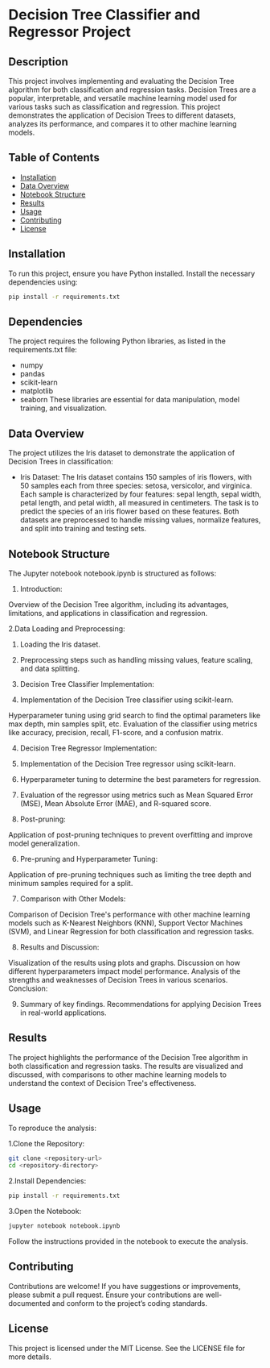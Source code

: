 # Decision Tree Classifier and Regressor Project

## Description

This project involves implementing and evaluating the Decision Tree algorithm for both classification and regression tasks. Decision Trees are a popular, interpretable, and versatile machine learning model used for various tasks such as classification and regression. This project demonstrates the application of Decision Trees to different datasets, analyzes its performance, and compares it to other machine learning models.

## Table of Contents

- [Installation](#installation)
- [Data Overview](#data-overview)
- [Notebook Structure](#notebook-structure)
- [Results](#results)
- [Usage](#usage)
- [Contributing](#contributing)
- [License](#license)

## Installation

To run this project, ensure you have Python installed. Install the necessary dependencies using:

```bash
pip install -r requirements.txt
```

## Dependencies
The project requires the following Python libraries, as listed in the requirements.txt file:

- numpy
- pandas
- scikit-learn
- matplotlib
- seaborn
These libraries are essential for data manipulation, model training, and visualization.

## Data Overview
The project utilizes the Iris dataset to demonstrate the application of Decision Trees in classification:

- Iris Dataset: The Iris dataset contains 150 samples of iris flowers, with 50 samples each from three species: setosa, versicolor, and virginica. Each sample is characterized by four features: sepal length, sepal width, petal length, and petal width, all measured in centimeters. The task is to predict the species of an iris flower based on these features.
Both datasets are preprocessed to handle missing values, normalize features, and split into training and testing sets.

## Notebook Structure
The Jupyter notebook notebook.ipynb is structured as follows:

1. Introduction:

Overview of the Decision Tree algorithm, including its advantages, limitations, and applications in classification and regression.

2.Data Loading and Preprocessing:

1. Loading the Iris dataset.
2. Preprocessing steps such as handling missing values, feature scaling, and data splitting.
3. Decision Tree Classifier Implementation:

3. Implementation of the Decision Tree classifier using scikit-learn.

Hyperparameter tuning using grid search to find the optimal parameters like max depth, min samples split, etc.
Evaluation of the classifier using metrics like accuracy, precision, recall, F1-score, and a confusion matrix.

4. Decision Tree Regressor Implementation:

1. Implementation of the Decision Tree regressor using scikit-learn.
2. Hyperparameter tuning to determine the best parameters for regression.
3. Evaluation of the regressor using metrics such as Mean Squared Error (MSE), Mean Absolute Error (MAE), and R-squared score.

5. Post-pruning:

Application of post-pruning techniques to prevent overfitting and improve model generalization.

6. Pre-pruning and Hyperparameter Tuning:

Application of pre-pruning techniques such as limiting the tree depth and minimum samples required for a split.

7. Comparison with Other Models:

Comparison of Decision Tree's performance with other machine learning models such as K-Nearest Neighbors (KNN), Support Vector Machines (SVM), and Linear Regression for both classification and regression tasks.

8. Results and Discussion:

Visualization of the results using plots and graphs.
Discussion on how different hyperparameters impact model performance.
Analysis of the strengths and weaknesses of Decision Trees in various scenarios.
Conclusion:

9. Summary of key findings.
Recommendations for applying Decision Trees in real-world applications.

## Results
The project highlights the performance of the Decision Tree algorithm in both classification and regression tasks. The results are visualized and discussed, with comparisons to other machine learning models to understand the context of Decision Tree's effectiveness.

## Usage

To reproduce the analysis:

1.Clone the Repository:

```bash
git clone <repository-url>
cd <repository-directory>

```

2.Install Dependencies:

```bash
pip install -r requirements.txt
```

3.Open the Notebook:

``` bash
jupyter notebook notebook.ipynb

```
Follow the instructions provided in the notebook to execute the analysis.

## Contributing
Contributions are welcome! If you have suggestions or improvements, please submit a pull request. Ensure your contributions are well-documented and conform to the project’s coding standards.

## License
This project is licensed under the MIT License. See the LICENSE file for more details.
